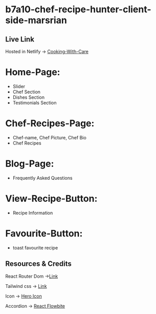 # b7a10-chef-recipe-hunter-client-side-marsrian

## Live Link

Hosted in Netlify -> [Cooking-With-Care](https://cooking-with-care.web.app/)

# Home-Page:

* Slider
* Chef Section
* Dishes Section
* Testimonials Section

# Chef-Recipes-Page:

* Chef-name, Chef Picture, Chef Bio
* Chef Recipes

# Blog-Page:

* Frequently Asked Questions

# View-Recipe-Button:

* Recipe Information

# Favourite-Button:

* toast favourite recipe

## Resources & Credits

React Router Dom ->[Link](https://reactrouter.com/en/main/start/tutorial)

Tailwind css -> [Link](https://tailwindcss.com/)

Icon -> [Hero Icon](https://heroicons.com/)

Accordion -> [React Flowbite](https://flowbite-react.com/accordion)